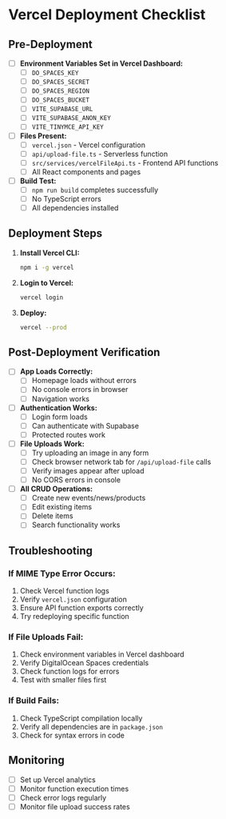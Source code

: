 # Vercel Deployment Checklist

## Pre-Deployment

- [ ] **Environment Variables Set in Vercel Dashboard:**
  - [ ] `DO_SPACES_KEY`
  - [ ] `DO_SPACES_SECRET`
  - [ ] `DO_SPACES_REGION`
  - [ ] `DO_SPACES_BUCKET`
  - [ ] `VITE_SUPABASE_URL`
  - [ ] `VITE_SUPABASE_ANON_KEY`
  - [ ] `VITE_TINYMCE_API_KEY`

- [ ] **Files Present:**
  - [ ] `vercel.json` - Vercel configuration
  - [ ] `api/upload-file.ts` - Serverless function
  - [ ] `src/services/vercelFileApi.ts` - Frontend API functions
  - [ ] All React components and pages

- [ ] **Build Test:**
  - [ ] `npm run build` completes successfully
  - [ ] No TypeScript errors
  - [ ] All dependencies installed

## Deployment Steps

1. **Install Vercel CLI:**
   ```bash
   npm i -g vercel
   ```

2. **Login to Vercel:**
   ```bash
   vercel login
   ```

3. **Deploy:**
   ```bash
   vercel --prod
   ```

## Post-Deployment Verification

- [ ] **App Loads Correctly:**
  - [ ] Homepage loads without errors
  - [ ] No console errors in browser
  - [ ] Navigation works

- [ ] **Authentication Works:**
  - [ ] Login form loads
  - [ ] Can authenticate with Supabase
  - [ ] Protected routes work

- [ ] **File Uploads Work:**
  - [ ] Try uploading an image in any form
  - [ ] Check browser network tab for `/api/upload-file` calls
  - [ ] Verify images appear after upload
  - [ ] No CORS errors in console

- [ ] **All CRUD Operations:**
  - [ ] Create new events/news/products
  - [ ] Edit existing items
  - [ ] Delete items
  - [ ] Search functionality works

## Troubleshooting

### If MIME Type Error Occurs:
1. Check Vercel function logs
2. Verify `vercel.json` configuration
3. Ensure API function exports correctly
4. Try redeploying specific function

### If File Uploads Fail:
1. Check environment variables in Vercel dashboard
2. Verify DigitalOcean Spaces credentials
3. Check function logs for errors
4. Test with smaller files first

### If Build Fails:
1. Check TypeScript compilation locally
2. Verify all dependencies are in `package.json`
3. Check for syntax errors in code

## Monitoring

- [ ] Set up Vercel analytics
- [ ] Monitor function execution times
- [ ] Check error logs regularly
- [ ] Monitor file upload success rates 